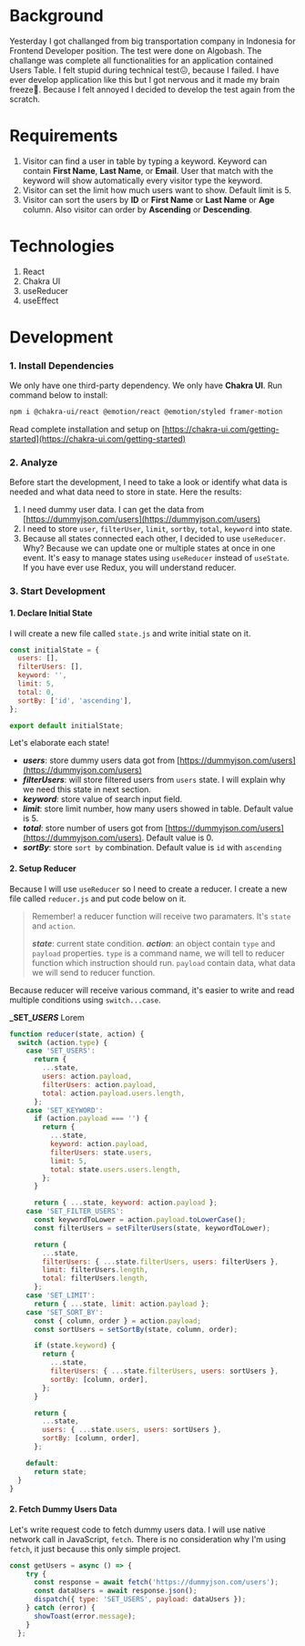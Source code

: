 # Background

Yesterday I got challanged from big transportation company in Indonesia for Frontend Developer position. The test were done on Algobash. The challange was complete all functionalities for an application contained Users Table. I felt stupid during technical test😖, because I failed. I have ever develop application like this but I got nervous and it made my brain freeze🥶. Because I felt annoyed I decided to develop the test again from the scratch.

# Requirements

1. Visitor can find a user in table by typing a keyword. Keyword can contain **First Name**, **Last Name**, or **Email**. User that match with the keyword will show automatically every visitor type the keyword.
2. Visitor can set the limit how much users want to show. Default limit is 5.
3. Visitor can sort the users by **ID** or **First Name** or **Last Name** or **Age** column. Also visitor can order by **Ascending** or **Descending**.

# Technologies

1. React
2. Chakra UI
3. useReducer
4. useEffect

# Development

### 1. Install Dependencies

We only have one third-party dependency. We only have **Chakra UI**. Run command below to install:

```bash
npm i @chakra-ui/react @emotion/react @emotion/styled framer-motion
```

Read complete installation and setup on [https://chakra-ui.com/getting-started](https://chakra-ui.com/getting-started)

### 2. Analyze

Before start the development, I need to take a look or identify what data is needed and what data need to store in state. Here the results:

1. I need dummy user data. I can get the data from [https://dummyjson.com/users](https://dummyjson.com/users)
2. I need to store `user`, `filterUser`, `limit`, `sortby`, `total`, `keyword` into state.
3. Because all states connected each other, I decided to use `useReducer`. Why? Because we can update one or multiple states at once in one event. It's easy to manage states using `useReducer` instead of `useState`. If you have ever use Redux, you will understand reducer.

### 3. Start Development

#### 1. Declare Initial State

I will create a new file called `state.js` and write initial state on it.

```javascript
const initialState = {
  users: [],
  filterUsers: [],
  keyword: '',
  limit: 5,
  total: 0,
  sortBy: ['id', 'ascending'],
};

export default initialState;

```

Let's elaborate each state!

- **_users_**: store dummy users data got from [https://dummyjson.com/users](https://dummyjson.com/users)
- **_filterUsers_**: will store filtered users from `users` state. I will explain why we need this state in next section.
- **_keyword_**: store value of search input field.
- **_limit_**: store limit number, how many users showed in table. Default value is 5.
- **_total_**: store number of users got from [https://dummyjson.com/users](https://dummyjson.com/users). Default value is 0.
- **_sortBy_**: store `sort by` combination. Default value is `id` with `ascending`

#### 2. Setup Reducer

Because I will use `useReducer` so I need to create a reducer. I create a new file called `reducer.js` and put code below on it.

> Remember! a reducer function will receive two paramaters. It's `state` and `action`.
>
> **_state_**: current state condition.
> **_action_**: an object contain `type` and `payload` properties. `type` is a command name, we will tell to reducer function which instruction should run. `payload` contain data, what data we will send to reducer function.

Because reducer will receive various command, it's easier to write and read multiple conditions using `switch...case`.

**\_SET\__USERS_**
Lorem

```javascript
function reducer(state, action) {
  switch (action.type) {
    case 'SET_USERS':
      return {
        ...state,
        users: action.payload,
        filterUsers: action.payload,
        total: action.payload.users.length,
      };
    case 'SET_KEYWORD':
      if (action.payload === '') {
        return {
          ...state,
          keyword: action.payload,
          filterUsers: state.users,
          limit: 5,
          total: state.users.users.length,
        };
      }

      return { ...state, keyword: action.payload };
    case 'SET_FILTER_USERS':
      const keywordToLower = action.payload.toLowerCase();
      const filterUsers = setFilterUsers(state, keywordToLower);

      return {
        ...state,
        filterUsers: { ...state.filterUsers, users: filterUsers },
        limit: filterUsers.length,
        total: filterUsers.length,
      };
    case 'SET_LIMIT':
      return { ...state, limit: action.payload };
    case 'SET_SORT_BY':
      const { column, order } = action.payload;
      const sortUsers = setSortBy(state, column, order);

      if (state.keyword) {
        return {
          ...state,
          filterUsers: { ...state.filterUsers, users: sortUsers },
          sortBy: [column, order],
        };
      }

      return {
        ...state,
        users: { ...state.users, users: sortUsers },
        sortBy: [column, order],
      };

    default:
      return state;
  }
}
```

#### 2. Fetch Dummy Users Data

Let's write request code to fetch dummy users data. I will use native network call in JavaScript, `fetch`. There is no consideration why I'm using `fetch`, it just because this only simple project.

```javascript
const getUsers = async () => {
    try {
      const response = await fetch('https://dummyjson.com/users');
      const dataUsers = await response.json();
      dispatch({ type: 'SET_USERS', payload: dataUsers });
    } catch (error) {
      showToast(error.message);
    }
  };
```
